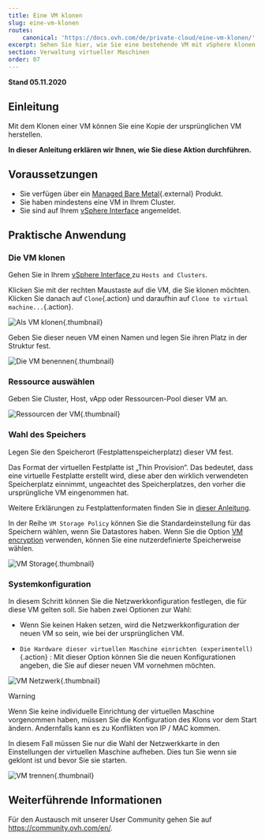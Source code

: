 ```yaml
---
title: Eine VM klonen
slug: eine-vm-klonen
routes:
    canonical: 'https://docs.ovh.com/de/private-cloud/eine-vm-klonen/'
excerpt: Sehen Sie hier, wie Sie eine bestehende VM mit vSphere klonen können
section: Verwaltung virtueller Maschinen
order: 07
---
```


**Stand 05.11.2020**

## Einleitung

Mit dem Klonen einer VM können Sie eine Kopie der ursprünglichen VM herstellen.

**In dieser Anleitung erklären wir Ihnen, wie Sie diese Aktion durchführen.**

## Voraussetzungen

- Sie verfügen über ein [Managed Bare Metal](https://www.ovhcloud.com/de/managed-bare-metal/){.external} Produkt.
- Sie haben mindestens eine VM in Ihrem Cluster.
- Sie sind auf Ihrem [vSphere Interface](../den_vsphere_client_installieren/) angemeldet.

## Praktische Anwendung

### Die VM klonen

Gehen Sie in Ihrem [vSphere Interface ](../den_vsphere_client_installieren/) zu `Hosts and Clusters`.

Klicken Sie mit der rechten Maustaste auf die VM, die Sie klonen möchten. Klicken Sie danach auf `Clone`{.action} und daraufhin auf `Clone to virtual machine...`{.action}. 

![Als VM klonen](images/clonevm01.png){.thumbnail}

Geben Sie dieser neuen VM einen Namen und legen Sie ihren Platz in der Struktur fest. 

![Die VM benennen](images/clonevm02.png){.thumbnail}

### Ressource auswählen

Geben Sie Cluster, Host, vApp oder Ressourcen-Pool dieser VM an.

![Ressourcen der VM](images/clonevm03.png){.thumbnail}

### Wahl des Speichers

Legen Sie den Speicherort (Festplattenspeicherplatz) dieser VM fest. 

Das Format der virtuellen Festplatte ist „Thin Provision“. Das bedeutet, dass eine virtuelle Festplatte erstellt wird, diese aber den wirklich verwendeten Speicherplatz einnimmt, ungeachtet des Speicherplatzes, den vorher die ursprüngliche VM eingenommen hat. 

Weitere Erklärungen zu Festplattenformaten finden Sie in [dieser Anleitung](../die-wahl-des-festplattenformats/).

In der Reihe `VM Storage Policy` können Sie die Standardeinstellung für das Speichern wählen, wenn Sie Datastores haben. Wenn Sie die Option [VM encryption](../vm-encrypt/) verwenden, können Sie eine nutzerdefinierte Speicherweise wählen.

![VM Storage](images/clonevm04.png){.thumbnail}

### Systemkonfiguration

In diesem Schritt können Sie die Netzwerkkonfiguration festlegen, die für diese VM gelten soll. Sie haben zwei Optionen zur Wahl:

- Wenn Sie keinen Haken setzen, wird die Netzwerkkonfiguration der neuen VM so sein, wie bei der ursprünglichen VM.

- `Die Hardware dieser virtuellen Maschine einrichten (experimentell)`{.action} : Mit dieser Option können Sie die neuen Konfigurationen angeben, die Sie auf dieser neuen VM vornehmen möchten.

![VM Netzwerk](images/clonevm05.png){.thumbnail}

> [!warning]
>
> Wenn Sie keine individuelle Einrichtung der virtuellen Maschine vorgenommen haben, müssen Sie die Konfiguration des Klons vor dem Start ändern. Andernfalls kann es zu Konflikten von IP / MAC kommen. 
>
>In diesem Fall müssen Sie nur die Wahl der Netzwerkkarte in den Einstellungen der virtuellen Maschine aufheben. Dies tun Sie wenn sie geklont ist und bevor Sie sie starten.
>
>![VM trennen](images/clonevm06.png){.thumbnail}
>

## Weiterführende Informationen

Für den Austausch mit unserer User Community gehen Sie auf <https://community.ovh.com/en/>.
